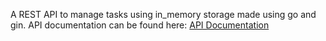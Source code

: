 
A REST API to manage tasks using in_memory storage made using go and gin.
API documentation can be found here: [API Documentation](https://documenter.getpostman.com/view/46777984/2sB34ikL4s)
